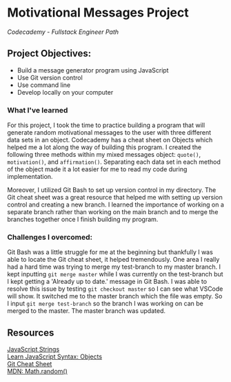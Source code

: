 # Motivational Messages Project 
*Codecademy - Fullstack Engineer Path*

## Project Objectives:
* Build a message generator program using JavaScript
* Use Git version control
* Use command line
* Develop locally on your computer

### What I've learned
For this project, I took the time to practice building a program that will generate random motivational messages to the user with three different data sets in an object. 
Codecademy has a cheat sheet on Objects which helped me a lot along the way of building this program. I created the following three methods within my mixed messages object: 
`quote()`, `motivation()`, and `affirmation()`. Separating each data set in each method of the object made it a lot easier for me to read my code during implementation.  

Moreover, I utilized Git Bash to set up version control in my directory. The Git cheat sheet was a great resource that helped me with setting up version control and creating a new branch.
I learned the importance of working on a separate branch rather than working on the main branch and to merge the branches together once I finish building my program. 

### Challenges I overcomed:
Git Bash was a little struggle for me at the beginning but thankfully I was able to locate the Git cheat sheet, it helped tremendously. One area I really had a hard time was trying to merge
my test-branch to my master branch. I kept inputting `git merge master` while I was currently on the test-branch but I kept getting a 'Already up to date.' message in Git Bash.
I was able to resolve this issue by testing `git checkout master` so I can see what VSCode will show. It switched me to the master branch which the file was empty. So I input `git merge test-branch`
so the branch I was working on can be merged to the master. The master branch was updated. 

**Resources**  
---
[JavaScript Strings](https://www.javascript.com/learn/strings)  
[Learn JavaScript Syntax: Objects](https://www.codecademy.com/learn/paths/full-stack-engineer-career-path/tracks/fscp-javascript-syntax-part-ii/modules/fecp-learn-javascript-syntax-objects/cheatsheet)  
[Git Cheat Sheet](https://education.github.com/git-cheat-sheet-education.pdf)  
[MDN: Math.random()](https://developer.mozilla.org/en-US/docs/Web/JavaScript/Reference/Global_Objects/Math/random)  

